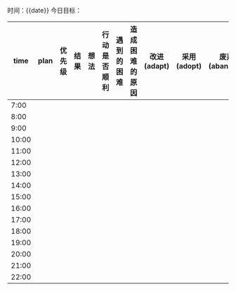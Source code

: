 
时间：{{date}}
今日目标：

| time  | plan | 优先级 | 结果  | 想法  | 行动是否顺利 | 遇到的困难 | 造成困难的原因 | 改进(adapt) | 采用(adopt) | 废弃(abandon) |
| ----- | ---- | --- | --- | --- | ------ | ----- | ------- | --------- | --------- | ----------- |
| 7:00  |      |     |     |     |        |       |         |           |           |             |
| 8:00  |      |     |     |     |        |       |         |           |           |             |
| 9:00  |      |     |     |     |        |       |         |           |           |             |
| 10:00 |      |     |     |     |        |       |         |           |           |             |
| 11:00 |      |     |     |     |        |       |         |           |           |             |
| 12:00 |      |     |     |     |        |       |         |           |           |             |
| 13:00 |      |     |     |     |        |       |         |           |           |             |
| 14:00 |      |     |     |     |        |       |         |           |           |             |
| 15:00 |      |     |     |     |        |       |         |           |           |             |
| 16:00 |      |     |     |     |        |       |         |           |           |             |
| 17:00 |      |     |     |     |        |       |         |           |           |             |
| 18:00 |      |     |     |     |        |       |         |           |           |             |
| 19:00 |      |     |     |     |        |       |         |           |           |             |
| 20:00 |      |     |     |     |        |       |         |           |           |             |
| 21:00 |      |     |     |     |        |       |         |           |           |             |
| 22:00 |      |     |     |     |        |       |         |           |           |             |

